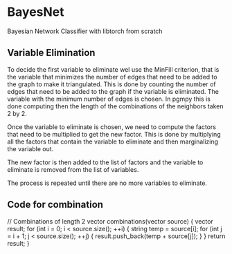 # BayesNet

Bayesian Network Classifier with libtorch from scratch

## Variable Elimination

To decide the first variable to eliminate wel use the MinFill criterion, that is
the variable that minimizes the number of edges that need to be added to the
graph to make it triangulated.
This is done by counting the number of edges that need to be added to the graph
if the variable is eliminated. The variable with the minimum number of edges is
chosen.
In pgmpy this is done computing then the length of the combinations of the
neighbors taken 2 by 2.

Once the variable to eliminate is chosen, we need to compute the factors that
need to be multiplied to get the new factor.
This is done by multiplying all the factors that contain the variable to
eliminate and then marginalizing the variable out.

The new factor is then added to the list of factors and the variable to
eliminate is removed from the list of variables.

The process is repeated until there are no more variables to eliminate.

## Code for combination

// Combinations of length 2
vector<string> combinations(vector<string> source)
{
    vector<string> result;
    for (int i = 0; i < source.size(); ++i) {
        string temp = source[i];
        for (int j = i + 1; j < source.size(); ++j) {
            result.push_back(temp + source[j]);
        }
    }
    return result;
}
